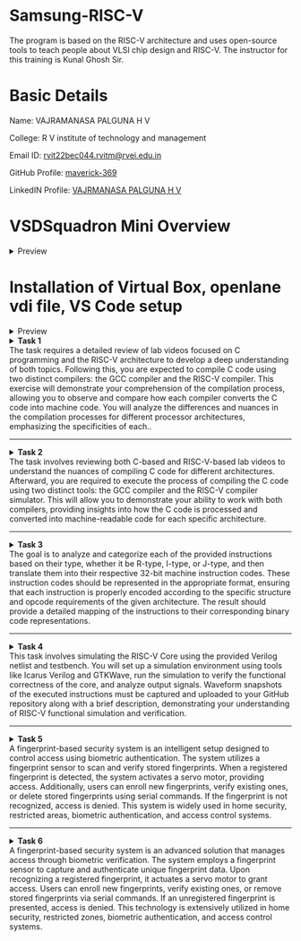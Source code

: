 # Samsung-RISC-V
The program is based on the RISC-V architecture and uses open-source tools to teach people about VLSI chip design and RISC-V. The instructor for this training is Kunal Ghosh Sir.
# Basic Details
Name: VAJRAMANASA PALGUNA H V

College: R V institute of technology and management

Email ID: rvit22bec044.rvitm@rvei.edu.in

GitHub Profile: [maverick-369](https://github.com/maverick-369/samsung-riscv/)

LinkedIN Profile: [VAJRMANASA PALGUNA H V](www.linkedin.com/in/vajramanasa-palguna-h-v-061579253)

# VSDSquadron Mini Overview
<details>
<summary> Preview </summary>
<br>
  
## Block diagram of VSDSquadron Mini RISC-V development board is shown below

![b1](https://github.com/user-attachments/assets/e7339091-3882-4aa0-9fc5-665118aaa264)

## VSDSquadron Mini RISC-V development board Board image

![b2](https://github.com/user-attachments/assets/55c19e7e-ebfd-40cc-bf83-527ba790bb87)

## Information about the VSDSquadron Mini RISC-V SoC device

Refer to [CH32V003F4U6 RISC-V SoC Datasheet](https://www.vlsisystemdesign.com/wp-content/uploads/2024/01/Web01_CH32V003DS0.pdf) and [CH32V003F4U6 RISC-V SoC Reference Manual](https://www.vlsisystemdesign.com/wp-content/uploads/2023/09/Web02_CH32V003RM.PDF)

## Overview of VSDSquadron Mini RISC-V development boards

a) On-board 24MHz RC oscillator

b) 3 groups of GPIO ports, totaling 15 I/O ports

c)  USART, I2C, and SPI

d) UART implemented on USART

e) 2KB SRAM for volatile data storage, 16KB CodeFlash for program memory

f) On-board Programmer. NO NEED of any additional adapter

## Dimensions of the VSDSquadron Mini RISC-V development board

a) Form factor is 50.00 x 28.00 mm

b) Maximum height of the component at the top side: 8mm

c) Maximum height of the component at the bottom side: 1mm

</details>

# Installation of Virtual Box, openlane vdi file, VS Code setup

<details>
<summary> Preview </summary>
<br>
  
## Virtual Box and vsdsquadron vdi file setup screenshots

### For installing vdi file click [openlane_vdi_file](https://forgefunder.com/%7Ekunal/vsdsquadron.vdi)

![Screenshot 2025-01-09 085732](https://github.com/user-attachments/assets/23cbec6d-dd68-41a3-8e49-8f39c73f8d38)

![Screenshot 2025-01-09 085821](https://github.com/user-attachments/assets/5d41e9b4-29ea-4654-a406-5751f8a784d8)

![Screenshot 2025-01-09 085842](https://github.com/user-attachments/assets/9a223b9b-c8d1-4bda-84ad-8ad432def387)

![Screenshot 2025-01-09 085903](https://github.com/user-attachments/assets/20c4d30e-82da-49db-9947-9893a4e9652d)
</details>

<details>
<summary> <b>Task 1</b><br>The task requires a detailed review of lab videos focused on C programming and the RISC-V architecture to develop a deep understanding of both topics. Following this, you are expected to compile C code using two distinct compilers: the GCC compiler and the RISC-V compiler. This exercise will demonstrate your comprehension of the compilation process, allowing you to observe and compare how each compiler converts the C code into machine code. You will analyze the differences and nuances in the compilation processes for different processor architectures, emphasizing the specificities of each..</summary> 
<br>
Task is to refer to C based and RISCV based lab videos and execute the task of compiling the C code using gcc and riscv compiler.


**C and RISC-V Based Labs**

This repository demonstrates the processes involved in compiling C programs and generating assembly code using both a standard GCC compiler and a RISC-V GCC compiler. It includes comprehensive steps and explanations to guide users through each stage of the compilation and debugging workflow.

**C Language-Based Lab**

Steps to Compile a .c File on Your Machine:

1. Open the bash terminal and navigate to the directory where you want to create your file.
2. Use the following command to create and edit a new .c file:
   ```sh
   leafpad sum1ton.c


**Steps to Compile a .c File on our Machine:**
 ```sh
 gcc sum1ton.c
 ./a.out
```

 
Compilation and execution complete.
 
![Image](https://github.com/user-attachments/assets/2ddedf49-a6a4-4cd6-a9a9-f800b3b0a6f2)

![Image](https://github.com/user-attachments/assets/2ddedf49-a6a4-4cd6-a9a9-f800b3b0a6f2)

![Image](https://github.com/user-attachments/assets/575a7a3c-c918-40ac-a018-ff1a1c90df3f)

![Image](https://github.com/user-attachments/assets/7803d585-135b-44c3-9a59-ed015a403341)

![Image](https://github.com/user-attachments/assets/ed8be547-89cb-4ba3-ac94-377d1512d084)
)
</details>


---
<details>
<summary> <b>Task 2</b><br>The task involves reviewing both C-based and RISC-V-based lab videos to understand the nuances of compiling C code for different architectures. Afterward, you are required to execute the process of compiling the C code using two distinct tools: the GCC compiler and the RISC-V compiler simulator. This will allow you to demonstrate your ability to work with both compilers, providing insights into how the C code is processed and converted into machine-readable code for each specific architecture.</summary> 
<br>

Task is to analyze the SPIKE simulation performance using RISC-V GCC with -O1 and -Ofast optimization levels.  

*SPIKE Simulation and Compiler Optimization*

This repository demonstrates how to compile a C program using RISC-V GCC, simulate it using SPIKE, and compare the performance of different optimization levels (-O1 and -Ofast). It includes detailed steps and explanations to ensure clarity.  

**Steps to Complete the Task**  

1.Write a Simple C Program  

2.The following program calculates the swaping of two numbers:  

3.Compile Using RISC-V GCC

4.Compile with -O1 Optimization.

*Use the following command to compile the program with the -O1 optimization flag:*
```sh
riscv64-unknown-elf-gcc -O1 -mabi=lp64 -march=rv64i -o swift.o swift.c
```
**Disassemble Object Files to View Assembly Code(in new terminal)**
*Generate Dump for -O1 Optimization*
```sh
riscv64-unknown-elf-objdump -d swift.o
```
*Minimize the assembly by using following code:*
```sh
riscv64-unknown-elf-objdump -d swift.o | less
```

**Run SPIKE Simulation**
*Run a compiled RISC-V program on the SPIKE simulator in non-debug mode.*
```sh
spike pk swift.o
```
*Invoke the debug mode of the SPIKE RISC-V simulator.*
```sh
spike -d pk swift.o
```

**Compile with -Ofast Optimization.**
*Use the following command to compile the program with the -Ofast optimization flag:*
```sh
riscv64-unknown-elf-gcc -Ofast -mabi=lp64 -march=rv64i -o swift.o swift.c
```
**Disassemble Object Files to View Assembly Code(in new terminal)**
*Generate Dump for -Ofast Optimization*
```sh
riscv64-unknown-elf-objdump -d swift.o
```
*Minimize the assembly by using following code:*
```sh
riscv64-unknown-elf-objdump -d swift.o | less
```

**Run SPIKE Simulation**
*Run -O1 Binary in SPIKE*
```sh
spike pk swift.o
```
*Invoke the debug mode of the SPIKE RISC-V simulator*
```sh
spike -d pk swift.o
```
![Image](https://github.com/user-attachments/assets/83e58b8d-b346-4ce5-8a97-dd86cfa8c9b4)

![Image](https://github.com/user-attachments/assets/4cd88e69-80ed-4175-ba3b-a869cd7ca414)

![Image](https://github.com/user-attachments/assets/8aff14f7-847a-4cbd-a017-a47433256271)

![Image](https://github.com/user-attachments/assets/4d050220-0378-42ec-9bd3-2173acbabb61)

![Image](https://github.com/user-attachments/assets/0b671f41-e0d2-4c88-84e9-7a7597d62226)

![Image](https://github.com/user-attachments/assets/30c0f6dd-ead9-4105-b8b9-b96c81610f81)

![Image](https://github.com/user-attachments/assets/3ddeefdf-dc56-4a4e-9f86-1724a60e3827)

![Image](https://github.com/user-attachments/assets/db2f3484-0d02-47e2-8c87-a9b91f922b4c)

![Image](https://github.com/user-attachments/assets/85ec7274-b5e1-4340-b102-0f3b895f29a3)

![Image](https://github.com/user-attachments/assets/cc546fbb-f498-44f6-9c35-281bf3a587c3)

![Image](https://github.com/user-attachments/assets/657ba0c1-f12c-46f9-9934-74200b6fd62e)

![Image](https://github.com/user-attachments/assets/a61f1319-908e-4a53-a7a3-9ade2f23380d)


**After(spike -d pk swift.o) Observe the Instructions:**

1)After loading, SPIKE initializes and displays the Program Counter (PC) and Stack Pointer (SP).

2)Press Enter repeatedly to step through the execution.

3)Each press displays the next instruction executed by the program.

4)The displayed instructions directly correspond to the C code of the main program, providing insights into the program's execution flow.
**Explanation of Key Commands and Options:**

1. spike:RISC-V simulator that runs RISC-V programs on a virtual machine.

2. pk:Proxy kernel that acts as a minimal runtime environment for RISC-V programs, handling system calls like I/O and memory management.

3. swift.o:The compiled RISC-V binary of your program (created using a RISC-V GCC compiler).

4. -d (for debugging):Debugging mode in SPIKE, allows stepping through the instructions and inspecting the program's behavior.

5. riscv64-unknown-elf-gcc:RISC-V GCC compiler used to compile the C program into a RISC-V object file (.o).

6. -O1, -Ofast:Compiler optimization flags:
      a.-O1: Basic optimizations for performance.
      b.-Ofast: Aggressive optimizations for maximum speed.

7. riscv64-unknown-elf-objdump:Disassembles RISC-V binaries to examine assembly code.

These tools together enable compiling, running, and debugging RISC-V programs on a simulated environment.
</details>

---
<details>
<summary><b>Task 3</b><br>The goal is to analyze and categorize each of the provided instructions based on their type, whether it be R-type, I-type, or J-type, and then translate them into their respective 32-bit machine instruction codes. These instruction codes should be represented in the appropriate format, ensuring that each instruction is properly encoded according to the specific structure and opcode requirements of the given architecture. The result should provide a detailed mapping of the instructions to their corresponding binary code representations.</summary>

# Understanding RISC-V and Its Instruction Formats

## What is RISC-V?
RISC-V is an open-source Instruction Set Architecture (ISA) that enables developers to design processors tailored to specific applications. Based on Reduced Instruction Set Computer (RISC) principles, RISC-V represents the fifth generation of processors built on this concept. Its open and free nature means developers can utilize RISC-V without purchasing licenses, making it a compelling alternative to proprietary processor technologies.

## Instruction Formats in RISC-V
The instruction format of a processor defines how machine language instructions are structured for execution. These instructions are composed of binary data (0s and 1s), each segment providing details about data location and operations to be performed. In RISC-V, there are six primary instruction formats:

1. **R-format**
2. **I-format**
3. **S-format**
4. **B-format**
5. **U-format**
6. **J-format**

---

### 1. R-type Instruction
R-type (Register-type) instructions operate on registers rather than memory locations. These are used for arithmetic and logical operations. Each instruction is 32 bits and divided into six fields:

#### Structure:

| Field Name | Size  | Description                            |
|------------|-------|----------------------------------------|
| Opcode     | 7 bits| Determines the instruction type        |
| rd         | 5 bits| Destination register                  |
| func3      | 3 bits| Specifies the type of operation       |
| rs1        | 5 bits| First source register                 |
| rs2        | 5 bits| Second source register                |
| func7      | 7 bits| Additional operation specification    |

#### Example: ADD r9, r2, r5
- **Operation:** Adds values in registers r2 and r5, storing the result in r9.
- **Field Breakdown:**

  - Opcode: `0110011`
  - rd (Destination): `r9` -> `01001`
  - rs1 (Source 1): `r2` -> `00010`
  - rs2 (Source 2): `r5` -> `00101`
  - func3: `000`
  - func7: `0000000`
- **32-bit Instruction:** `0000000_00101_00010_000_01001_0110011`


#### Example: XOR r10, r1, r4
- **Operation:** XOR operation between r1 and r4, result in r10.
- **Field Breakdown:**

  - Opcode: `0110011`
  - rd (Destination): `r10` -> `01010`
  - rs1 (Source 1): `r1` -> `00001`
  - rs2 (Source 2): `r4` -> `00100`
  - func3: `100`
  - func7: `0000000`
- **32-bit Instruction:** `0000000_00100_00001_100_01010_0110011`


#### Example: SLT r11, r2, r4
- **Operation:** Sets r11 to 1 if r2 < r4; otherwise, sets r11 to 0.
- **Field Breakdown:**

  - Opcode: `0110011`
  - rd (Destination): `r11` -> `01011`
  - rs1 (Source 1): `r2` -> `00010`
  - rs2 (Source 2): `r4` -> `00100`
  - func3: `010`
  - func7: `0000000`
- **32-bit Instruction:** `0000000_00100_00010_010_01011_0110011`


### 2. I-type Instruction
I-type (Immediate-type) instructions use a register and an immediate (constant) value. These are typically used for load and immediate operations.

#### Structure:

| Field Name | Size  | Description                            |
|------------|-------|----------------------------------------|
| Opcode     | 7 bits| Determines the instruction type        |
| rd         | 5 bits| Destination register                  |
| func3      | 3 bits| Specifies the type of operation       |
| rs1        | 5 bits| Source register                       |
| imm[11:0]  | 12 bits| Immediate value                      |

#### Example: ADDI r12, r4, 5
- **Operation:** Adds immediate value 5 to the value in r4 and stores it in r12.
- **Field Breakdown:**
  - Opcode: `0010011`
  - rd (Destination): `r12` -> `01100`
  - rs1 (Source): `r4` -> `00100`
  - imm[11:0] (Immediate): `000000000101`
  - func3: `000`
- **32-bit Instruction:** `000000000101_00100_000_01100_0010011`


### 3. S-type Instruction
S-type (Store-type) instructions store register values into memory locations.

#### Structure:

| Field Name | Size  | Description                            |
|------------|-------|----------------------------------------|
| Opcode     | 7 bits| Determines the instruction type        |
| rs1        | 5 bits| Base address register                 |
| rs2        | 5 bits| Source register                       |
| imm[11:5]  | 7 bits| Upper immediate value                  |
| imm[4:0]   | 5 bits| Lower immediate value                  |
| func3      | 3 bits| Specifies the type of operation       |

#### Example: SW r3, 2(r1)
- **Operation:** Stores the value in r3 into the memory at the address `r1 + 2`.
- **Field Breakdown:**
  - Opcode: `0100011`
  - rs1 (Base Address): `r1` -> `00001`
  - rs2 (Source): `r3` -> `00011`
  - imm[11:5] (Upper Immediate): `0000000`
  - imm[4:0] (Lower Immediate): `00010`
  - func3: `010`
- **32-bit Instruction:** `0000000_00011_00001_010_00010_0100011`


### 4. B-type Instruction
B-type (Branch-type) instructions handle branching based on conditions.

#### Structure:

| Field Name | Size  | Description                            |
|------------|-------|----------------------------------------|
| Opcode     | 7 bits| Determines the instruction type        |
| rs1        | 5 bits| Source register 1                      |
| rs2        | 5 bits| Source register 2                      |
| imm[12|10:5|4:1|11] | 13 bits| Branch offset                      |
| func3      | 3 bits| Specifies the condition for branching |

#### Example: BNE r0, r1, 20
- **Operation:** Branches to the address `PC + 20` if r0 is not equal to r1.
- **Field Breakdown:**
  - Opcode: `1100011`
  - rs1: `r0` -> `00000`
  - rs2: `r1` -> `00001`
  - imm[12|10:5|4:1|11]: `0000010100`
  - func3: `001`
- **32-bit Instruction:** `0000000_00001_00000_001_10100_1100011`

#### Example: BEQ r0, r0, 15
- **Operation:** Branches to the address `PC + 15` if r0 equals r0 (always true).
- **Field Breakdown:**
  - Opcode: `1100011`
  - rs1: `r0` -> `00000`
  - rs2: `r0` -> `00000`
  - imm[12|10:5|4:1|11]: `000001111`
  - func3: `000`
- **32-bit Instruction:** `0000000_00000_00000_000_01111_1100011`


### 5. U-type Instruction
U-type (Upper Immediate) instructions load immediate data into the destination register.

#### Structure:

| Field Name | Size  | Description                            |
|------------|-------|----------------------------------------|
| Opcode     | 7 bits| Determines the instruction type        |
| rd         | 5 bits| Destination register                  |
| imm[31:12] | 20 bits| Upper immediate value                  |



### 6. J-type Instruction
J-type (Jump-type) instructions implement jump operations, often used for loops.

#### Structure:

| Field Name | Size  | Description                            |
|------------|-------|----------------------------------------|
| Opcode     | 7 bits| Determines the instruction type        |
| rd         | 5 bits| Destination register                  |
| imm[20|10:1|11|19:12] | 20 bits| Jump offset                        |


This repository contains a list of 15 unique RISC-V instructions extracted from the assembly code along with their corresponding 32-bit instruction codes. These instructions cover different instruction formats, such as **U-type**, **I-type**, **J-type**, **B-type**, and **R-type**.


# RISC-V Instructions

This README contains a table of 23 unique RISC-V instructions, their machine codes, opcodes, formats, and instruction binaries for my assembly codes.

| Instruction                | Opcode  | Format | Machine Code | Instruction Binary                          |
|----------------------------|---------|--------|--------------|---------------------------------------------|
| addi sp, sp, -128           | 0010011 | I-type | 0xf8010113  | 11111111111100000011000000010011            |
| sd ra, 120(sp)              | 0100011 | S-type | 0x06813823  | 00000000001000010001000100010011            |
| li a5, 0                    | 0010011 | I-type | 0x00000793  | 00000000000010100000011110010011            |          
| mv a0, a5                  | 0110011 | R-type | 0x00078513   | 00000000000001110000000010010011            |
| mv a1, a5                  | 0110011 | R-type | 0x00078593   | 00000000000001110000101000010011            |
| lui a5, 0x21               | 0110111 | U-type | 0x0002b7b7   | 00000000000000100010011110110111            |
| jal ra, 1117c              | 1101111 | J-type | 0x7ad000ef   | 01111010110100000000000001110111            |
| subw a5, a4, a5            | 0110011 | R-type | 0x40f707bb   | 00000000111101000000000010010011            |
| and a5, a4, a5             | 0110011 | R-type | 0x00f777b3   | 00000000011101000000000010010011            |
| bne a4, a5, 103c8          | 1100011 | B-type | 0x02f71063   | 00000000001011110001000001100011            |
| beq a4, a5, 103f8          | 1100011 | B-type | 0x02f70063   | 00000000001011110001000001100011            |
| bge a4, a5, 10428          | 1100011 | B-type | 0x02f75063   | 00000000001011110001000001100011            |
| blt a4, a5, 10458          | 1100011 | B-type | 0x02f74063   | 00000000001011110001000001100011            |
| j 10490                    | 1101111 | J-type | 0x0340006f   | 00000011001100000000000001101111            |
| addw a5, a4, a5            | 0110011 | R-type | 0x00f707bb   | 00000000011101000000000010010011            |
| beqz a5, 104e4             | 1100011 | B-type | 0x02078863   | 00000000001000110000000001100011            |


![Image](https://github.com/user-attachments/assets/fd53b375-d8b2-4b3d-95f3-5567da495eec)

![Image](https://github.com/user-attachments/assets/08114dee-4678-4d6f-a217-057fe13e7e04)

![Image](https://github.com/user-attachments/assets/3e3d9f25-92ef-4738-a428-c31aa00db8ca)

![Image](https://github.com/user-attachments/assets/34773494-2247-4622-8ec2-5ce267ecf60d)

![Image](https://github.com/user-attachments/assets/8c81aa94-75c8-4d0d-9901-9dd55cc10dc1)

![Image](https://github.com/user-attachments/assets/a0be24fa-e9d1-49e5-b7bb-8b98d99166cf)

![Image](https://github.com/user-attachments/assets/3f3a08b6-e5f4-41fc-a55c-49f593b80ec2)

![Image](https://github.com/user-attachments/assets/16cb4f2c-4a8e-4e0e-9fb7-0ff7fa438a0d)

![Image](https://github.com/user-attachments/assets/ee8f3d56-7aab-4e0c-bcb4-824943c6d526)

![Image](https://github.com/user-attachments/assets/4efc915b-1ba1-4e24-ae30-93e5f63a3167)

![Image](https://github.com/user-attachments/assets/8dcda5e0-3de0-49c2-bb84-2f560debdfc0)

![Image](https://github.com/user-attachments/assets/58a1373c-53a4-48ee-8a5a-c0c6ba1f19e9)

![Image](https://github.com/user-attachments/assets/2366e85a-69d8-421d-b2ed-e2c21bbde41a)

![Image](https://github.com/user-attachments/assets/3b7077d0-b829-487d-8f0f-05c48e9c464d)

![Image](https://github.com/user-attachments/assets/8f7a7a4c-9d4b-4507-8aa9-ea13a997181f)

</details>

---
<details>
<summary> <b>Task 4</b><br>This task involves simulating the RISC-V Core using the provided Verilog netlist and testbench. You will set up a simulation environment using tools like Icarus Verilog and GTKWave, run the simulation to verify the functional correctness of the core, and analyze output signals. Waveform snapshots of the executed instructions must be captured and uploaded to your GitHub repository along with a brief description, demonstrating your understanding of RISC-V functional simulation and verification.</summary> 
<br>

## 2. BLOCK DIAGRAM OF RISC-V RV32I
![image](https://user-images.githubusercontent.com/110079631/181293948-beb8622c-7696-4b06-b6c9-eeab9b8ab9d3.png)

## 3. INSTRUCTION SET OF RISC-V RV32I
![image](https://user-images.githubusercontent.com/110079631/181298133-60269bc2-01da-4b5c-8b42-69057b8dc15c.png)

# RISC-V Core Functional Simulation 
## 4. FUNCTIONAL SIMULATION

### 4.1 About iverilog and gtkwave
- Icarus Verilog is an implementation of the Verilog hardware description language.
- GTKWave is a fully featured GTK+ v1. 2 based wave viewer for Unix and Win32 which reads Ver Structural Verilog Compiler generated AET files as well as standard Verilog VCD/EVCD files and allows their viewing.

### 4.2 Installing iverilog and gtkwave

- **For Ubuntu**

 Open your terminal and type the following to install iverilog and GTKWave
 ```
 $   sudo apt get update
 $   sudo apt get install iverilog gtkwave
 ```

- **To clone the repository and download the netlist files for simulation , enter the following commands in your terminal.**

 ```
 $ git clone https://github.com/vinayrayapati/iiitb_rv32i
 $ cd iiitb_rv32i
 ```
- **To simulate and run the verilog code , enter the following commands in your terminal.**

```
$ iverilog -o iiitb_rv32i iiitb_rv32i.v iiitb_rv32i_tb.v
$ ./iiitb_rv32i
```
- **To see the output waveform in gtkwave, enter the following commands in your terminal.**

`$ gtkwave iiitb_rv32i.vcd`

### 4.3 The output waveform

 The output waveform showing the instructions performed in a 5-stage pipelined architecture.

## Instructions and Pipeline Details  

Below are the 15 instructions and their corresponding pipeline details:  

---

### 1. `add r6, r2, r1`  
**Purpose:** Add `r2` and `r1`, store the result in `r6`.  
```markdown
Fetch Stage:
  - IF_ID_IR: Holds the `add` instruction.
  - IF_ID_NPC: Holds the next program counter value.
Decode Stage:
  - ID_EX_IR: Ensures the instruction is decoded.
  - ID_EX_A: Value of register `r2`.
  - ID_EX_B: Value of register `r1`.
Execute Stage:
  - EX_MEM_ALUOUT: Result of `r2 + r1`.
  - EX_MEM_IR: Holds the `add` instruction.
Write-Back Stage:
  - WB_OUT: Verifies the result is written to `r6`.
```

---

### 2. `sub r7, r1, r2`  
**Purpose:** Subtract `r2` from `r1`, store the result in `r7`.  
```markdown
Fetch Stage:
  - IF_ID_IR: Holds the `sub` instruction.
Decode Stage:
  - ID_EX_A: Value of register `r1`.
  - ID_EX_B: Value of register `r2`.
Execute Stage:
  - EX_MEM_ALUOUT: Result of `r1 - r2`.
Write-Back Stage:
  - WB_OUT: Verifies the result is written to `r7`.
```

---

### 3. `and r8, r1, r3`  
**Purpose:** Perform bitwise AND between `r1` and `r3`, store the result in `r8`.  
```markdown
Fetch Stage:
  - IF_ID_IR: Holds the `and` instruction.
Decode Stage:
  - ID_EX_A: Value of register `r1`.
  - ID_EX_B: Value of register `r3`.
Execute Stage:
  - EX_MEM_ALUOUT: Result of `r1 & r3`.
Write-Back Stage:
  - WB_OUT: Verifies the result is written to `r8`.
```

---

### 4. `or r9, r2, r5`  
**Purpose:** Perform bitwise OR between `r2` and `r5`, store the result in `r9`.  
```markdown
Fetch Stage:
  - IF_ID_IR: Holds the `or` instruction.
Decode Stage:
  - ID_EX_A: Value of register `r2`.
  - ID_EX_B: Value of register `r5`.
Execute Stage:
  - EX_MEM_ALUOUT: Result of `r2 | r5`.
Write-Back Stage:
  - WB_OUT: Verifies the result is written to `r9`.
```

---

### 5. `xor r10, r1, r4`  
**Purpose:** Perform bitwise XOR between `r1` and `r4`, store the result in `r10`.  
```markdown
Fetch Stage:
  - IF_ID_IR: Holds the `xor` instruction.
Decode Stage:
  - ID_EX_A: Value of register `r1`.
  - ID_EX_B: Value of register `r4`.
Execute Stage:
  - EX_MEM_ALUOUT: Result of `r1 ^ r4`.
Write-Back Stage:
  - WB_OUT: Verifies the result is written to `r10`.
```

---

### 6. `addi r12, r4, 5`  
**Purpose:** Add immediate value `5` to `r4`, store the result in `r12`.  
```markdown
Fetch Stage:
  - IF_ID_IR: Holds the `addi` instruction.
Decode Stage:
  - ID_EX_A: Value of register `r4`.
  - ID_EX_IMMEDIATE: Immediate value `5`.
Execute Stage:
  - EX_MEM_ALUOUT: Result of `r4 + 5`.
Write-Back Stage:
  - WB_OUT: Verifies the result is written to `r12`.
```

---
### 7. `beq r0, r0, 15`  
**Purpose:** Branch to PC + 15 if `r0 == r0` (always true).  
```markdown
Decode Stage:
  - BR_EN: High (branch taken).
Fetch Stage:
  - IF_ID_NPC: Updated program counter.
```
---

### 8. `bne r0, r1, 20`  
**Purpose:** Branch to PC + 20 if `r0 != r1`.  
```markdown
Decode Stage:
  - BR_EN: High if `r0 != r1`.
Fetch Stage:
  - IF_ID_NPC: Updated program counter.
```
---

### 9. `sll r15, r1, r2 (2)`  
**Purpose:** Perform logical left shift of `r1` by 2 (specified in `r2`), store the result in `r15`.  
```markdown
Fetch Stage:
  - IF_ID_IR: Holds the `sll` instruction.
Decode Stage:
  - ID_EX_A: Value of register `r1`.
  - ID_EX_SHAMT: Immediate shift value `2`.
Execute Stage:
  - EX_MEM_ALUOUT: Result of `r1 << 2`.
Write-Back Stage:
  - WB_OUT: Verifies the result is written to `r15`.
```

---

### 10. `slt r16, r14, r2 (2)`  
**Purpose:** Perform logical right shift of `r14` by 2 (specified in `r2`), store the result in `r16`.  
```markdown
Fetch Stage:
  - IF_ID_IR: Holds the `srl` instruction.
Decode Stage:
  - ID_EX_A: Value of register `r14`.
  - ID_EX_SHAMT: Immediate shift value `2`.
Execute Stage:
  - EX_MEM_ALUOUT: Result of `r14 >> 2`.
Write-Back Stage:
  - WB_OUT: Verifies the result is written to `r16`.
```


#### *Analysing the Output Waveform of various instructions*  
**```Instruction 1: ADD R6, R2, R1```**  

![add](https://github.com/user-attachments/assets/ec39b465-af2d-4b5d-84ea-b8f1c9109e23)

**```Instruction 2: SUB R7, R1, R2```**  
  
![sub](https://github.com/user-attachments/assets/bc726bd7-35a8-411e-8ef9-919e9ea9e52c)

**```Instruction 3: AND R8, R1, R3```**  

![and](https://github.com/user-attachments/assets/1086c263-7e29-469e-8212-30b91156fe8d)

**```Instruction 4: OR R9, R2, R5```**  

![or](https://github.com/user-attachments/assets/ca049aae-1152-4ccc-b07f-2cb6c02a6884)

**```Instruction 5: XOR R10, R1, R4```**  

![xor](https://github.com/user-attachments/assets/9cd66bcd-519f-498d-bd3d-7a8689282eff)

**```Instruction 6: ADDI R1, R2, R4```**  

![addi](https://github.com/user-attachments/assets/d5869caf-5472-4bad-bce8-2d99ad67d952)

**```Instruction 7: bne R12, R4, 5```**  

![bne](https://github.com/user-attachments/assets/83eb1278-42d6-474e-a03f-a9450ca7e42f)

**```Instruction 8: BEQ R0, R0, 15```**  
  
![beq](https://github.com/user-attachments/assets/db711a7a-0dc5-489d-89f0-3fa688bf8733)
 
**```Instruction 9:sll r3,r1,2```**

![sll](https://github.com/user-attachments/assets/eb883176-69df-44af-bcf8-3400bb85d274)
  
**```Instruction 10:slt r13,r1,2```**  

![slt](https://github.com/user-attachments/assets/d1dd6ff3-092d-4df7-b5bd-0fb4f997f9a2)


![5 Stage-instruction Pipeline](https://github.com/user-attachments/assets/17d17693-709b-47ba-98d0-0459acc548d7)

</details>

---

<details>
<summary> <b>Task 5</b><br>A fingerprint-based security system is an intelligent setup designed to control access using biometric authentication. The system utilizes a fingerprint sensor to scan and verify stored fingerprints. When a registered fingerprint is detected, the system activates a servo motor, providing access. Additionally, users can enroll new fingerprints, verify existing ones, or delete stored fingerprints using serial commands. If the fingerprint is not recognized, access is denied. This system is widely used in home security, restricted areas, biometric authentication, and access control systems.</summary> 
<br>

# Fingerprint-Based Access Control System using VSDSquadron Mini RISC-V Board

## Project Overview
This project involves the development of a fingerprint-based biometric access control system utilizing the VSDSquadron Mini RISC-V development board. The system enhances security by allowing access only to authorized individuals whose fingerprints are registered in the system. Upon successful fingerprint verification, a servo motor actuates to grant access, making it suitable for applications such as secure entry points in homes, banks, and other sensitive areas.

### Features: 
**Biometric Authentication**: Employs fingerprint recognition to ensure that only authorized users can gain access.
**VSDSquadron Mini Integration**: Leverages the capabilities of the VSDSquadron Mini RISC-V board for efficient processing and control.
**Servo Motor Control**: Activates a servo motor to physically grant or deny access based on fingerprint verification results.
**User-Friendly Interface**: Provides serial prompts for enrolling new fingerprints, verifying existing ones, and deleting stored fingerprints.
**Security Management**: Allows for easy management of fingerprint data, including enrollment and deletion of user fingerprints.

---

## Required Components

| Component                         | Quantity | Description                                               |
|-----------------------------------|----------|-----------------------------------------------------------|
| **VSDSquadron Mini RISC-V Development Board** | 1        | Serves as the central microcontroller unit.               |
| **Fingerprint Sensor Module**     | 1        | Captures and processes fingerprint data for authentication. |
| **Servo Motor**                   | 1        | Mechanically controls the locking mechanism upon successful authentication. |
| **Connecting Wires**              | -        | Establish electrical connections between components.      |
| **Power Supply**                  | 1        | Provides necessary power to the system.                   |


---

## Pin Connections

**Fingerprint Sensor to VSDSquadron Mini:**

- VCC to 3.3V
- GND to GND
- TX to PD6 (USART RX)
- RX to PD5 (USART TX)

**Servo Motor to VSDSquadron Mini:**

- VCC to 3.3V
- GND to GND
- Control Pin to PD4
---

# Breadboard connections

![Breadboard Connections](https://github.com/user-attachments/assets/eeb99885-a731-43d8-8c1f-ae70de6147e0)

---
**Working**
***System Initialization***: Upon powering up, the VSDSquadron Mini initializes the fingerprint sensor and sets the servo motor to its default position (locked state).

***Mode Selection***: Through the serial interface, users can select from three modes:

- ***Enroll (e)***: Register a new fingerprint by assigning it a unique ID.
- ***Verify (v)***: Authenticate a user by matching their fingerprint against the stored data.
- ***Delete (d)***: Remove a stored fingerprint from the system.

***Fingerprint Enrollment***
- The user is prompted to enter a unique ID for the new fingerprint.
- The system captures the fingerprint image, processes it, and stores the associated data under the provided ID.

***Fingerprint Verification***
- The user places their finger on the sensor.
- The system captures and processes the fingerprint image.
- If a match is found in the stored data, the servo motor actuates to unlock, granting access.
- After a predefined period, the servo returns to the locked position.

***Fingerprint Deletion***
- The user enters the ID of the fingerprint to be deleted.
- The system removes the corresponding fingerprint data from its memory.
- This setup provides a secure and efficient method of access control, leveraging biometric authentication to ensure that only authorized individuals can gain entry.
- The integration of the VSDSquadron Mini RISC-V board ensures reliable performance and ease of development.

</details>

---
<details>
<summary> <b>Task 6</b> <br>A fingerprint-based security system is an advanced solution that manages access through biometric verification. The system employs a fingerprint sensor to capture and authenticate unique fingerprint data. Upon recognizing a registered fingerprint, it actuates a servo motor to grant access. Users can enroll new fingerprints, verify existing ones, or remove stored fingerprints via serial commands. If an unregistered fingerprint is presented, access is denied. This technology is extensively utilized in home security, restricted zones, biometric authentication, and access control systems.</summary> 
<br>

## Project Implementation

### Hardware Setup

#### Fingerprint Sensor Module
- **VCC Pin**: Connect to the 3.3V output on the VSDSquadron Mini board.
- **GND Pin**: Connect to the GND on the board.
- **TX Pin**: Connect to PD6 (USART RX) on the board.
- **RX Pin**: Connect to PD5 (USART TX) on the board.

#### Servo Motor
- **VCC Pin**: Connect to the 3.3V output on the board.
- **GND Pin**: Connect to the GND on the board.
- **Control Pin**: Connect to PD4 on the board.

Use connecting wires to establish all necessary connections securely.

### Software Development

#### Library Integration
- **Adafruit Fingerprint Sensor Library**: Include this library for fingerprint sensor management.
- **Servo Library**: Include this library to control the servo motor.

#### Fingerprint Enrollment
- Develop functionality to enroll new fingerprints, assigning each a unique ID between 1 and 127.
- Ensure the system captures and stores fingerprint data accurately for future verification.

#### Fingerprint Verification
- Implement a routine to read fingerprints and compare them against stored data.
- Upon successful verification, trigger the servo motor to unlock or grant access.

#### Fingerprint Deletion
- Provide a mechanism to delete specific fingerprint IDs from the system as needed.

### Compilation & Upload

- Use a **RISC-V compatible toolchain** to compile the firmware.
- Upload the compiled code to the **VSDSquadron Mini RISC-V Development Board** via the appropriate interface.

### Testing & Debugging

#### Enrollment Testing
- Test the fingerprint enrollment process with multiple users to ensure reliability.

#### Verification Testing
- Verify that only enrolled fingerprints grant access and that the servo motor responds appropriately.

#### Deletion Testing
- Confirm that deleted fingerprints no longer grant access.

#### System Robustness
- Test the system under various environmental conditions to ensure consistent performance.

## Expected Output

### Access Granted
- When a registered fingerprint is scanned, the system verifies the fingerprint and activates the servo motor to unlock or grant access.
- The servo motor moves to the designated position, allowing entry.

### Access Denied
- If an unregistered fingerprint is scanned, the system denies access, and the servo motor remains in the locked position.

### Enrollment Confirmation
- Successfully enrolled fingerprints are stored with unique IDs, and the system provides confirmation messages upon successful enrollment.

### Deletion Confirmation
- Successfully deleted fingerprints are removed from the system, and the system provides confirmation messages upon successful deletion.

## Conclusion

This implementation provides a secure and efficient biometric access control system, enhancing security for various applications by utilizing fingerprint authentication and mechanical actuation through a servo motor.

---

## Code Implementation  
```c
#include <ch32v00x.h>
#include <debug.h>


#define SERVO_PIN 9
#define BAUD_RATE 57600

// Function prototypes
void setup();
void loop();
void enrollFingerprint();
void verifyFingerprint();
void deleteFingerprint();
uint8_t readNumber();
uint8_t getFingerprintEnroll(uint8_t id);

Servo myServo;  // Create a Servo object

int main() {
    setup();
    while (1) {
        loop();
    }
    return 0;
}

void setup() {
    UART1_Init(BAUD_RATE); // Initialize UART instead of Serial
    Fingerprint_Init();  // Initialize the fingerprint module
    myServo.attach(SERVO_PIN);  // Initialize the servo motor
    myServo.write(0); // Set servo to initial position
    printf("\nFingerprint Sensor Management Initialized\n");
}

void loop() {
    printf("Select mode: (e)nroll, (v)erify, (d)elete\n");
    char mode = getchar();
    getchar(); // Consume newline character
    switch (mode) {
        case 'e':
            enrollFingerprint();
            break;
        case 'v':
            verifyFingerprint();
            break;
        case 'd':
            deleteFingerprint();
            break;
        default:
            printf("Invalid mode! Please select (e), (v), or (d).\n");
    }
}

void enrollFingerprint() {
    printf("Enter ID (1-127): ");
    uint8_t id = readNumber();
    if (id == 0) return;
    printf("Enrolling ID #%d\n", id);
    while (!getFingerprintEnroll(id));
}

uint8_t getFingerprintEnroll(uint8_t id) {
    printf("Waiting for valid finger to enroll as #%d\n", id);
    if (Fingerprint_CaptureImage() != 0) {
        printf("Error capturing image\n");
        return 0;
    }
    if (Fingerprint_ConvertImage() != 0) {
        printf("Error converting image\n");
        return 0;
    }
    if (Fingerprint_StoreTemplate(id) != 0) {
        printf("Error storing template\n");
        return 0;
    }
    printf("Fingerprint enrolled successfully!\n");
    return 1;
}

void verifyFingerprint() {
    printf("Place your finger on the sensor\n");
    if (Fingerprint_Search() == 1) {
        printf("Fingerprint verified! Activating servo.\n");
        myServo.write(90);  // Move servo to 90 degrees (or adjust as needed)
        delay(1000);         // Wait for 1 second
        myServo.write(0);   // Return servo to initial position
    } else {
        printf("Fingerprint not recognized.\n");
    }
}

void deleteFingerprint() {
    printf("Enter ID to delete: ");
    uint8_t id = readNumber();
    if (Fingerprint_Delete(id) == 0) {
        printf("Fingerprint ID %d deleted.\n", id);
    } else {
        printf("Error deleting fingerprint.\n");
    }
}

uint8_t readNumber() {
    int num;
    scanf("%d", &num);
    return (uint8_t)num;
}
```
# Applications of Fingerprint-Based Security Systems

Fingerprint-based security systems offer a secure and efficient method of access control. These systems utilize unique biometric identifiers to ensure that only authorized individuals are granted access to restricted areas. Below are some of the key applications of fingerprint authentication technology.

## Applications

### Corporate Offices
Implementing fingerprint-based security systems in corporate environments ensures that only authorized personnel gain access to sensitive areas, thereby enhancing overall security.  


### Healthcare Facilities
Utilizing biometric authentication in healthcare settings safeguards patient information and restricts access to controlled substances, ensuring that only qualified staff members can access sensitive areas.  


### Educational Institutions
Schools and universities can employ fingerprint recognition to monitor student and staff entry, enhancing campus security and ensuring that only authorized individuals access specific facilities.  


### Retail Outlets
Retailers can integrate biometric systems to prevent shoplifting and employee theft by restricting access to inventory and cash handling areas to authorized personnel only.  


### Mobile Device Security
Fingerprint recognition is widely used in smartphones and tablets, allowing users to unlock devices, authenticate payments, and secure applications with a simple touch, enhancing user convenience and security.  

### Building Access Control
Biometric door lock systems provide a high level of security by granting or denying access based on fingerprint data, ensuring that only authorized individuals can enter restricted areas.  


## Conclusion
The integration of fingerprint-based security systems offers a robust and efficient method for access control across various sectors. By leveraging unique biometric identifiers, these systems enhance security measures, reduce reliance on traditional keys or passwords, and provide a seamless user experience. As technology advances, the adoption of biometric authentication continues to expand, underscoring its significance in modern security infrastructures.
</details>
